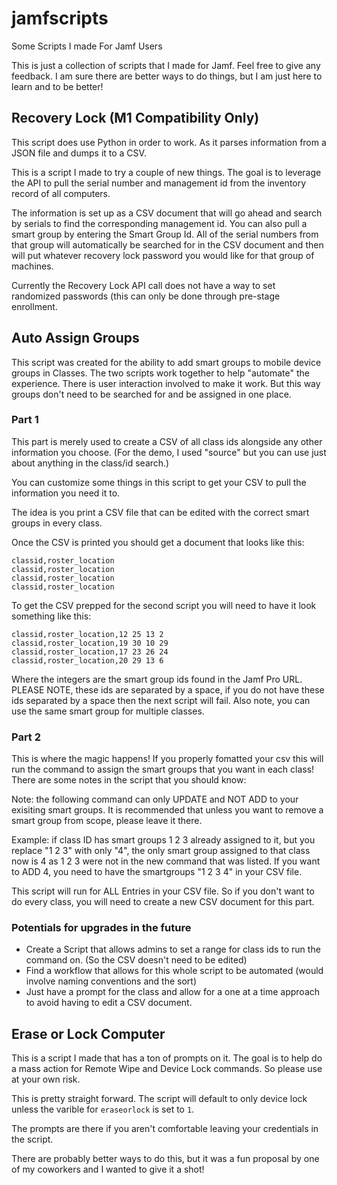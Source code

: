 # jamfscripts
Some Scripts I made For Jamf Users


This is just a collection of scripts that I made for Jamf. Feel free to give any feedback. I am sure there are better ways to do things, but I am just here to learn and to be better! 

## Recovery Lock (M1 Compatibility Only) 

This script does use Python in order to work. As it parses information from a JSON file and dumps it to a CSV. 

This is a script I made to try a couple of new things. The goal is to leverage the API to pull the serial number and management id from the inventory record of all computers. 

The information is set up as a CSV document that will go ahead and search by serials to find the corresponding management id. You can also pull a smart group by entering the Smart Group Id. All of the serial numbers from that group will automatically be searched for in the CSV document and then will put whatever recovery lock password you would like for that group of machines. 

Currently the Recovery Lock API call does not have a way to set randomized passwords (this can only be done through pre-stage enrollment. 


## Auto Assign Groups 

This script was created for the ability to add smart groups to mobile device groups in Classes. The two scripts work together to help "automate" the experience. There is user interaction involved to make it work. But this way groups don't need to be searched for and be assigned in one place.

### Part 1 

This part is merely used to create a CSV of all class ids alongside any other information you choose. (For the demo, I used "source" but you can use just about anything in the class/id search.) 

You can customize some things in this script to get your CSV to pull the information you need it to. 

The idea is you print a CSV file that can be edited with the correct smart groups in every class. 

Once the CSV is printed you should get a document that looks like this: 
```
classid,roster_location 
classid,roster_location
classid,roster_location
classid,roster_location
```
To get the CSV prepped for the second script you will need to have it look something like this:
```
classid,roster_location,12 25 13 2 
classid,roster_location,19 30 10 29
classid,roster_location,17 23 26 24
classid,roster_location,20 29 13 6
```
Where the integers are the smart group ids found in the Jamf Pro URL. PLEASE NOTE, these ids are separated by a space, if you do not have these ids separated by a space then the next script will fail. Also note, you can use the same smart group for multiple classes. 

### Part 2 

This is where the magic happens! If you properly fomatted your csv this will run the command to assign the smart groups that you want in each class! There are some notes in the script that you should know:

Note: the following command can only UPDATE and NOT ADD to your exisiting smart groups. It is recommended that unless you want to remove a smart group from scope, please leave it there. 

Example: if class ID has smart groups 1 2 3 already assigned to it, but you replace "1 2 3" with only "4", the only smart group assigned to that class now is 4 as 1 2 3 were not in the new command that was listed. If you want to ADD 4, you need to have the smartgroups "1 2 3 4" in your CSV file. 

This script will run for ALL Entries in your CSV file. So if you don't want to do every class, you will need to create a new CSV document for this part. 

### Potentials for upgrades in the future

- Create a Script that allows admins to set a range for class ids to run the command on. (So the CSV doesn't need to be edited) 
- Find a workflow that allows for this whole script to be automated (would involve naming conventions and the sort) 
- Just have a prompt for the class and allow for a one at a time approach to avoid having to edit a CSV document. 

## Erase or Lock Computer

This is a script I made that has a ton of prompts on it. The goal is to help do a mass action for Remote Wipe and Device Lock commands. So please use at your own risk. 

This is pretty straight forward. The script will default to only device lock unless the varible for ```eraseorlock``` is set to ```1```. 

The prompts are there if you aren't comfortable leaving your credentials in the script. 

There are probably better ways to do this, but it was a fun proposal by one of my coworkers and I wanted to give it a shot! 
